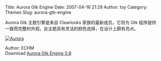 Title: Aurora Gtk Engine
Date: 2007-04-16 21:29
Author: toy
Category: Themes
Slug: aurora-gtk-engine

Aurora Gtk 主题引擎是来自 Clearlooks 家族的最新成员。它将为 Gtk
程序提供一致而完整的外观。此主题具有灵活的颜色选择，在设计上颇有亮点。

[![Aurora](http://i.linuxtoy.org/i/2007/04/aurora_s.png)](http://i.linuxtoy.org/i/2007/04/aurora.png)

Author: ECHM  
Download [Aurora Gtk Engine
0.9](http://www.gnome-look.org/content/show.php/Aurora+Gtk+Engine?content=56438)

